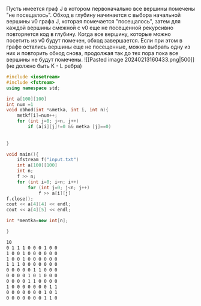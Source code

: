 Пусть имеется граф J в котором первоначально все вершины помечены "не посещалось". Обход в глубину начинается с выбора начальной вершины v0 графа J, которая помечается "посещалось", затем для каждой вершины смежной с v0 еще не посещенной рекурсивно повторяется код в глубину.
Когда все вершину, которые можно посетить из v0 будут помечен, обход завершается. Если при этом в графе остались вершины еще не посещенные, можно выбрать одну из них и повторить обход снова, продолжая так до тех пора пока все вершины не будут помечены.
![[Pasted image 20240213160433.png|500]]
(не должно быть K - L ребра)

```c++
#include <iosеtream>
#include <fstream>
using namespace std;

int a[100][100]
int num =1 
void obhod(int *&metka, int i, int n){
	metkf[i]=num++;
	for (int j=0; j<n, j++)
		if (a[i][j]!=0 && metka [j]==0)
	
	
}

void main(){
	ifstream f("input.txt")
	int a[100][100]
	int n;
	f >> n;
	for (int i=0; i<n; i++)
		for (int j=0; j<n; j++)
			f >> a[i][j]
f.close();
cout << a[4][4] << endl;
cout << a[4][5] << endl;

int *mentka=new int[n];

}
```
```txt
10
0 1 1 1 0 0 0 1 0 0 
1 0 0 1 0 0 0 0 0 0 
1 0 0 1 0 0 0 0 0 0
1 1 1 0 0 0 0 0 0 0 
0 0 0 0 0 1 1 0 0 0
0 0 0 0 1 0 1 0 0 0
0 0 0 0 1 1 0 0 0 0
1 0 0 0 0 0 0 0 1 1 
0 0 0 0 0 0 0 1 0 1
0 0 0 0 0 0 0 1 1 0 
```